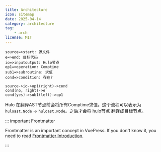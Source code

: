 ```yaml
---
title: Architecture
icon: sitemap
date: 2025-04-14
category: architecture
tag: 
    - arch
license: MIT
---
```


```flow:vue
source=>start: 源文件
e=>end: 目标代码
io=>inputoutput: Hulo节点
op1=>operation: Comptime
sub1=>subroutine: 求值
cond=>condition: 存在?

source->io->op1(right)->cond
cond(no, right)->e
cond(yes)->sub1(left)->op1
```

Hulo 在翻译AST节点前会将所有Comptime求值，这个流程可以表示为 `huloast.Node` -> `huloast.Node`。之后才会将 hulo节点 翻译成目标节点。


::: important Frontmatter

Frontmatter is an important concept in VuePress. If you don't know it, you need to read [Frontmatter Introduction](https://theme-hope.vuejs.press/cookbook/vuepress/page.html#front-matter).

:::
